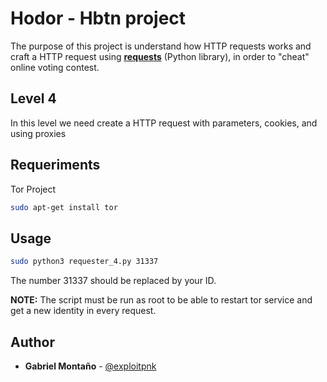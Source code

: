 # Hodor - Hbtn project

The purpose of this project is understand how HTTP requests works and craft a HTTP request using **[requests](https://2.python-requests.org/en/master/)** (Python library), in order to "cheat" online voting contest.


## Level 4

In this level we need create a HTTP request with parameters, cookies, and using proxies


## Requeriments

Tor Project
```bash
sudo apt-get install tor
```

## Usage

```bash
sudo python3 requester_4.py 31337
```
The number 31337 should be replaced by your ID.

**NOTE:** The script must be run as root to be able to restart tor service and get a new identity in every request.


## Author

* **Gabriel Montaño** - [@exploitpnk](https://twitter.com/exploitpnk)

